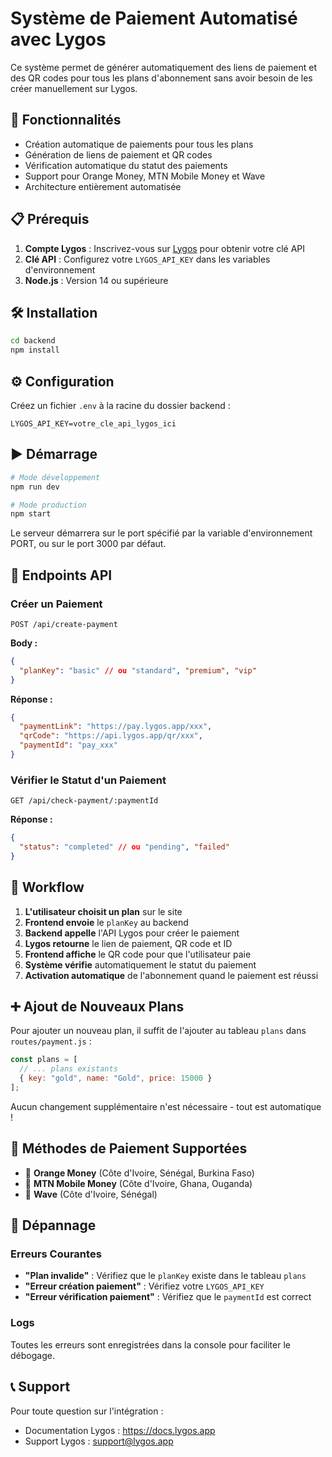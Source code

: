 # Système de Paiement Automatisé avec Lygos

Ce système permet de générer automatiquement des liens de paiement et des QR codes pour tous les plans d'abonnement sans avoir besoin de les créer manuellement sur Lygos.

## 🚀 Fonctionnalités

- Création automatique de paiements pour tous les plans
- Génération de liens de paiement et QR codes
- Vérification automatique du statut des paiements
- Support pour Orange Money, MTN Mobile Money et Wave
- Architecture entièrement automatisée

## 📋 Prérequis

1. **Compte Lygos** : Inscrivez-vous sur [Lygos](https://lygos.app) pour obtenir votre clé API
2. **Clé API** : Configurez votre `LYGOS_API_KEY` dans les variables d'environnement
3. **Node.js** : Version 14 ou supérieure

## 🛠️ Installation

```bash
cd backend
npm install
```

## ⚙️ Configuration

Créez un fichier `.env` à la racine du dossier backend :

```env
LYGOS_API_KEY=votre_cle_api_lygos_ici
```

## ▶️ Démarrage

```bash
# Mode développement
npm run dev

# Mode production
npm start
```

Le serveur démarrera sur le port spécifié par la variable d'environnement PORT, ou sur le port 3000 par défaut.

## 📡 Endpoints API

### Créer un Paiement
```http
POST /api/create-payment
```

**Body :**
```json
{
  "planKey": "basic" // ou "standard", "premium", "vip"
}
```

**Réponse :**
```json
{
  "paymentLink": "https://pay.lygos.app/xxx",
  "qrCode": "https://api.lygos.app/qr/xxx",
  "paymentId": "pay_xxx"
}
```

### Vérifier le Statut d'un Paiement
```http
GET /api/check-payment/:paymentId
```

**Réponse :**
```json
{
  "status": "completed" // ou "pending", "failed"
}
```

## 🎯 Workflow

1. **L'utilisateur choisit un plan** sur le site
2. **Frontend envoie** le `planKey` au backend
3. **Backend appelle** l'API Lygos pour créer le paiement
4. **Lygos retourne** le lien de paiement, QR code et ID
5. **Frontend affiche** le QR code pour que l'utilisateur paie
6. **Système vérifie** automatiquement le statut du paiement
7. **Activation automatique** de l'abonnement quand le paiement est réussi

## ➕ Ajout de Nouveaux Plans

Pour ajouter un nouveau plan, il suffit de l'ajouter au tableau `plans` dans `routes/payment.js` :

```javascript
const plans = [
  // ... plans existants
  { key: "gold", name: "Gold", price: 15000 }
];
```

Aucun changement supplémentaire n'est nécessaire - tout est automatique !

## 📱 Méthodes de Paiement Supportées

- 🍊 **Orange Money** (Côte d'Ivoire, Sénégal, Burkina Faso)
- 📱 **MTN Mobile Money** (Côte d'Ivoire, Ghana, Ouganda)
- 🌊 **Wave** (Côte d'Ivoire, Sénégal)

## 🔧 Dépannage

### Erreurs Courantes

- **"Plan invalide"** : Vérifiez que le `planKey` existe dans le tableau `plans`
- **"Erreur création paiement"** : Vérifiez votre `LYGOS_API_KEY`
- **"Erreur vérification paiement"** : Vérifiez que le `paymentId` est correct

### Logs

Toutes les erreurs sont enregistrées dans la console pour faciliter le débogage.

## 📞 Support

Pour toute question sur l'intégration :
- Documentation Lygos : https://docs.lygos.app
- Support Lygos : support@lygos.app